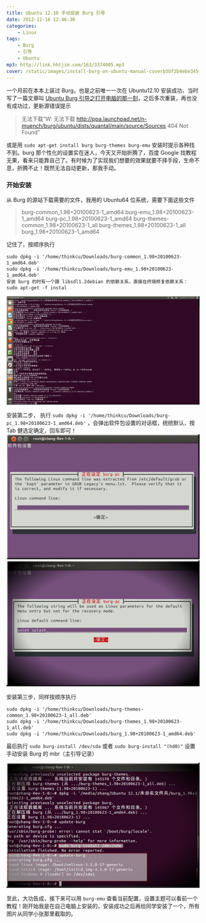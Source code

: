 ```yaml
---
title: Ubuntu 12.10 手动安装 Burg 引导
date: 2012-12-16 12:46:30
categories:
    - Linux
tags:
    - Burg
    - 引导
    - Ubuntu
mp3: http://link.hhtjim.com/163/3374005.mp3
cover: /static/images/install-burg-on-ubuntu-manual-coverb5bf2b4ebe345f1264a3659720b1d9f9.jpg
---
```


一个月前在本本上装过 Burg，也是之前唯一一次在 Ubuntu12.10 安装成功，当时写了一篇文章叫 [Ubuntu Burg 引导之打开电脑的那一刻](http://fech.in/2012/install-burg-on-ubuntu/)，之后多次重装，再也没有成功过，更新源错误提示

> 无法下载“W: 无法下载 http://ppa.launchpad.net/n-muench/burg/ubuntu/dists/quantal/main/source/Sources 404 Not Found”

或是用 `sudo apt-get install burg burg-themes burg-emu` 安装时提示各种找不到。burg 那个性化的设置实在迷人，今天又开始折腾了，百度 Google 找教程无果，看来只能靠自己了。有时候为了实现我们想要的效果就要不择手段，生命不息，折腾不止！既然无法自动更新，那我手动。

### 开始安装
从 Burg 的源站下载需要的文件，我用的 Ubuntu64 位系统，需要下面这些文件
> burg-common_1.98+20100623-1_amd64
> burg-emu_1.98+20100623-1_amd64
> burg-pc_1.98+20100623-1_amd64
> burg-themes-common_1.98+20100623-1_all
> burg-themes_1.98+20100623-1_all
> burg_1.98+20100623-1_amd64

记住了，按顺序执行
```
sudo dpkg -i '/home/thinkcu/Downloads/burg-common_1.98+20100623-1_amd64.deb'
sudo dpkg -i '/home/thinkcu/Downloads/burg-emu_1.98+20100623-1_amd64.deb'
安装 burg 的时有一个跟 libsdl1.2debian 的依赖关系，直接在终端修复依赖关系：
sudo apt-get -f instal
```
![enter image description here](/static/images/install-burg-on-ubuntu-manual1.jpg)

安装第二步， 执行 `sudo dpkg -i '/home/thinkcu/Downloads/burg-pc_1.98+20100623-1_amd64.deb'` ，会弹出软件包设置的对话框，统统默认，按 Tab 健选定确定，回车即可！
![enter image description here](/static/images/install-burg-on-ubuntu-manual2.jpg)
![enter image description here](/static/images/install-burg-on-ubuntu-manual3.jpg)

安装第三步，同样按顺序执行
```
sudo dpkg -i '/home/thinkcu/Downloads/burg-themes-common_1.98+20100623-1_all.deb'
sudo dpkg -i '/home/thinkcu/Downloads/burg-themes_1.98+20100623-1_all.deb'
sudo dpkg -i '/home/thinkcu/Downloads/burg_1.98+20100623-1_amd64.deb'
```
最后执行 `sudo burg-install /dev/sda` 或者 `sudo burg-install "(hd0)"` 设置手动安装 Burg 的 mbr（主引导记录）

![enter image description here](/static/images/install-burg-on-ubuntu-manual4.jpg)

至此，大功告成，接下来可以用 `burg-emu` 查看当前配置，设置主题可以看前一个教程！刚开始我是在自己电脑上安装的，安装成功之后再给同学安装了一个，所有图片从同学小张那里截取的。
